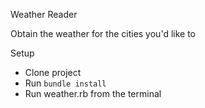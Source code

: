 Weather Reader

Obtain the weather for the cities you'd like to

Setup
- Clone project
- Run `bundle install`
- Run weather.rb from the terminal
